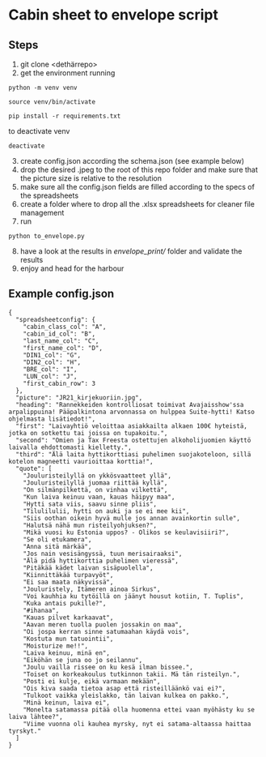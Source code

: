 # Cabin sheet to envelope script

## Steps 
1. git clone <dethärrepo>
2. get the environment running

```
python -m venv venv
```
```
source venv/bin/activate
```
```
pip install -r requirements.txt
```
to deactivate venv
```
deactivate
```

3. create config.json according the schema.json (see example below)
4. drop the desired .jpeg to the root of this repo folder and make sure that the picture size is relative to the resolution
5. make sure all the config.json fields are filled according to the specs of the spreadsheets
6. create a folder where to drop all the .xlsx spreadsheets for cleaner file management
7. run

```
python to_envelope.py
```
8. have a look at the results in *envelope_print/* folder and validate the results
9. enjoy and head for the harbour

## Example config.json
 
```
{
  "spreadsheetconfig": {
    "cabin_class_col": "A",
    "cabin_id_col": "B",
    "last_name_col": "C",
    "first_name_col": "D",
    "DIN1_col": "G",
    "DIN2_col": "H",
    "BRE_col": "I",
    "LUN_col": "J",
    "first_cabin_row": 3
  },
  "picture": "JR21_kirjekuoriin.jpg",
  "heading": "Rannekkeiden kontrolliosat toimivat Avajaisshow'ssa arpalippuina! Pääpalkintona arvonnassa on hulppea Suite-hytti! Katso ohjelmasta lisätiedot!",
  "first": "Laivayhtiö veloittaa asiakkailta alkaen 100€ hyteistä, jotka on sotkettu tai joissa on tupakoitu.",
  "second": "Omien ja Tax Freesta ostettujen alkoholijuomien käyttö laivalla ehdottomasti kielletty.",
  "third": "Älä laita hyttikorttiasi puhelimen suojakoteloon, sillä kotelon magneetti vaurioittaa korttia!",
  "quote": [
    "Jouluristeilyllä on ykkösvaatteet yllä",
    "Jouluristeilyllä juomaa riittää kyllä",
    "On silmänpilkettä, on vinhaa vilkettä",
    "Kun laiva keinuu vaan, kauas häipyy maa",
    "Hytti sata viis, saavu sinne pliis",
    "Tilulilulii, hytti on auki ja se ei mee kii",
    "Siis oothan oikein hyvä mulle jos annan avainkortin sulle",
    "Halutsä nähä mun risteilyohjuksen?",
    "Mikä vuosi ku Estonia uppos? - Olikos se keulavisiiri?",
    "Se oli etukamera",
    "Anna sitä märkää",
    "Jos nain vesisängyssä, tuun merisairaaksi",
    "Älä pidä hyttikorttia puhelimen vieressä",
    "Pitäkää kädet laivan sisäpuolella",
    "Kiinnittäkää turpavyöt",
    "Ei saa maata näkyvissä",
    "Jouluristely, Itämeren ainoa Sirkus",
    "Voi kauhhia ku tytöillä on jäänyt housut kotiin, T. Tuplis",
    "Kuka antais pukille?",
    "#ihanaa",
    "Kauas pilvet karkaavat",
    "Aavan meren tuolla puolen jossakin on maa",
    "Oi jospa kerran sinne satumaahan käydä vois",
    "Kostuta mun tatuointii",
    "Moisturize me!!",
    "Laiva keinuu, minä en",
    "Eiköhän se juna oo jo seilannu",
    "Joulu vailla rissee on ku kesä ilman bissee.",
    "Toiset on korkeakoulus tutkinnon takii. Mä tän risteilyn.",
    "Posti ei kulje, eikä varmaan mekään",
    "Ois kiva saada tietoa asap että risteilläänkö vai ei?",
    "Tulkoot vaikka yleislakko, tän laivan kulkea on pakko.",
    "Minä keinun, laiva ei",
    "Monelta satamassa pitää olla huomenna ettei vaan myöhästy ku se laiva lähtee?",
    "Viime vuonna oli kauhea myrsky, nyt ei satama-altaassa haittaa tyrskyt."
  ]
}
```

